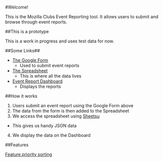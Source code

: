 #Welcome!

This is the Mozilla Clubs Event Reporting tool. It allows users to submit and browse through event reports.

##This is a prototype

This is a work in progress and uses test data for now.

##Some Links##

* [The Google Form](http://goo.gl/forms/wDc7b8AqI3)
  * Used to submit event reports
* [The Spreadsheet](https://docs.google.com/spreadsheets/d/1QHl2bjBhMslyFzR5XXPzMLdzzx7oeSKTbgR5PM8qp64/edit#gid=1045576576)
  * This is where all the data lives
* [Event Report Dashboard](mozilla.github.io/clubs-events)
  * Displays the reports

##How it works

1. Users submit an event report using the Google Form above
2. The data from the form is then added to the Spreadsheet
3. We access the spreadsheet using [Sheetsu](https://sheetsu.com/)
  * This gives us handy JSON data
4. We display the data on the Dashboard

##Features

[Feature priority sorting](https://docs.google.com/presentation/d/1Gdb-Gg2NPxOKpU0PyvbijaV_GFmuFVkmJP9__Jdw2Pk/edit#slide=id.gf13f3be28_0_9)
